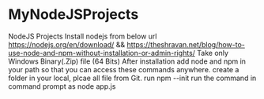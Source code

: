 # MyNodeJSProjects
NodeJS Projects
Install nodejs from below url https://nodejs.org/en/download/ && https://theshravan.net/blog/how-to-use-node-and-npm-without-installation-or-admin-rights/
Take only Windows Binary(.Zip) file (64 Bits)
After installation add node and npm in your path so that you can access these commands anywhere.
create a folder in your local, plcae all file from Git.
run npm --init
run the command in command prompt as node app.js
